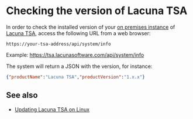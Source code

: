 ﻿# Checking the version of Lacuna TSA

In order to check the installed version of your [on premises instance](index.md) of [Lacuna TSA](../index.md),
access the following URL from a web browser:

```
https://your-tsa-address/api/system/info
```

Example: https://tsa.lacunasoftware.com/api/system/info

The system will return a JSON with the version, for instance:

```json
{"productName":"Lacuna TSA","productVersion":"1.x.x"}
```

## See also

<!-- [Updating Lacuna TSA on Windows Server](windows/update.md) -->
<!-- [Updating Lacuna TSA on Azure App Services](azure/update.md) -->
* [Updating Lacuna TSA on Linux](linux/update.md)
